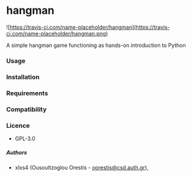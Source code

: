 # hangman

![https://travis-ci.com/name-placeholder/hangman](https://travis-ci.com/name-placeholder/hangman.png)

A simple hangman game functioning as hands-on introduction to Python

### Usage


### Installation


### Requirements


### Compatibility


### Licence
- GPL-3.0


##### Authors
- xlxs4 (Ousoultzoglou Orestis - oorestis@csd.auth.gr),
